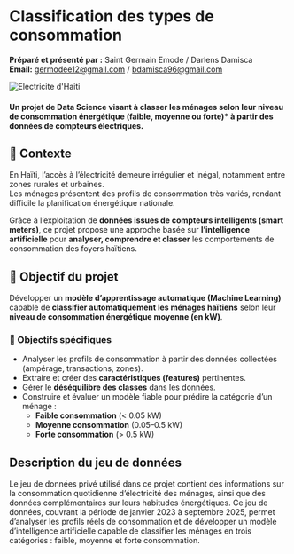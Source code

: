 # Classification des types de consommation
  **Préparé et présenté par :** Saint Germain Emode / Darlens Damisca </br>
  **Email:** germodee12@gmail.com / bdamisca96@gmail.com

  
![Electricite d'Haiti](https://github.com/Germode/Classification_des_types_de_consommation/blob/main/Images/electricite.png)

#### Un projet de Data Science visant à classer les ménages selon leur niveau de consommation énergétique  (faible, moyenne ou forte)* à partir des données de compteurs électriques.

## 📖 Contexte

En Haïti, l’accès à l’électricité demeure irrégulier et inégal, notamment entre zones rurales et urbaines.  
Les ménages présentent des profils de consommation très variés, rendant difficile la planification énergétique nationale.

Grâce à l’exploitation de **données issues de compteurs intelligents (smart meters)**, ce projet propose une approche basée sur **l’intelligence artificielle** pour **analyser, comprendre et classer** les comportements de consommation des foyers haïtiens.

## 🎯 Objectif du projet
Développer un **modèle d’apprentissage automatique (Machine Learning)** capable de **classifier automatiquement les ménages haïtiens** selon leur **niveau de consommation énergétique moyenne (en kW)**.

### 🧩 Objectifs spécifiques
- Analyser les profils de consommation à partir des données collectées (ampérage, transactions, zones).
- Extraire et créer des **caractéristiques (features)** pertinentes.
- Gérer le **déséquilibre des classes** dans les données.
- Construire et évaluer un modèle fiable pour prédire la catégorie d’un ménage :
  - **Faible consommation** (< 0.05 kW)
  - **Moyenne consommation** (0.05–0.5 kW)
  - **Forte consommation** (> 0.5 kW)
 
 ## Description du jeu de données
Le jeu de données privé utilisé dans ce projet contient des informations sur la consommation quotidienne d’électricité des ménages, ainsi que des données complémentaires sur leurs habitudes énergétiques.
Ce jeu de données, couvrant la période de janvier 2023 à septembre 2025, permet d’analyser les profils réels de consommation et de développer un modèle d’intelligence artificielle capable de classifier les ménages en trois catégories :
faible, moyenne et forte consommation.

